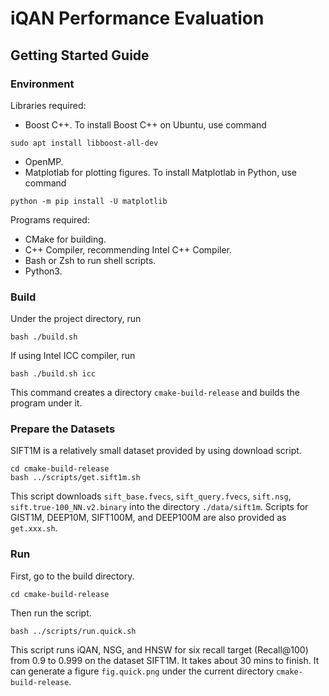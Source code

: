 # iQAN Performance Evaluation

## Getting Started Guide

### Environment

Libraries required:

* Boost C++. To install Boost C++ on Ubuntu, use command
```shell
sudo apt install libboost-all-dev
```
* OpenMP.
* Matplotlab for plotting figures. To install Matplotlab in Python, use command
```shell
python -m pip install -U matplotlib
```

Programs required:

* CMake for building.
* C++ Compiler, recommending Intel C++ Compiler.
* Bash or Zsh to run shell scripts.
* Python3.


### Build

Under the project directory, run
```shell
bash ./build.sh
```

If using Intel ICC compiler, run
```shell
bash ./build.sh icc
```

This command creates a directory `cmake-build-release` and builds the program under it.

### Prepare the Datasets

SIFT1M is a relatively small dataset provided by using download script.
```shell
cd cmake-build-release
bash ../scripts/get.sift1m.sh
```

This script downloads `sift_base.fvecs`, `sift_query.fvecs`, `sift.nsg`, `sift.true-100_NN.v2.binary` into the directory `./data/sift1m`. Scripts for GIST1M, DEEP10M, SIFT100M, and DEEP100M are also provided as `get.xxx.sh`. 

### Run

First, go to the build directory.
```shell
cd cmake-build-release
```

Then run the script.
```shell
bash ../scripts/run.quick.sh
```

This script runs iQAN, NSG, and HNSW for six recall target (Recall@100) from 0.9 to 0.999 on the dataset SIFT1M. It takes about 30 mins to finish. It can generate a figure `fig.quick.png` under the current directory `cmake-build-release`.

[//]: # (## Step by Step Instructions)